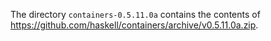 The directory `containers-0.5.11.0a` contains the contents of
<https://github.com/haskell/containers/archive/v0.5.11.0a.zip>.
